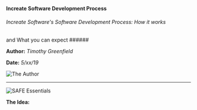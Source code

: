 **Increate Software Development Process**
###### Increate Software's Software Development Process:  How it works
and What you can expect ######

<div class="header-columns">
    <div class="header-name-date">

**Author:** *Timothy Greenfield*

**Date:** *5/xx/19*
	</div>
	<div class="header-author-image">

![The Author](https://firebasestorage.googleapis.com/v0/b/increatesoftware.appspot.com/o/IncreateSoftware%2Ftim.jpg?alt=media&token=8a6dbaff-7b83-484f-9be5-b8436b737878 "The Author")
	</div>
</div>

---

![SAFE Essentials](https://www.scaledagileframework.com/wp-content/uploads/2018/07/46BP-ESSENTIAL.png "SAFE Essentials")

**The Idea:**
